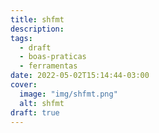 ```yaml
---
title: shfmt
description:
tags:
  - draft
  - boas-praticas
  - ferramentas
date: 2022-05-02T15:14:44-03:00
cover:
  image: "img/shfmt.png"
  alt: shfmt
draft: true
---
```

